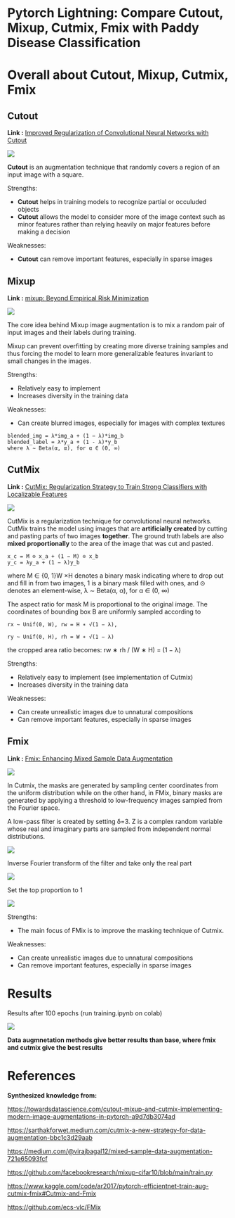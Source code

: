 # Pytorch Lightning: Compare Cutout, Mixup, Cutmix, Fmix with Paddy Disease Classification

# Overall about Cutout, Mixup, Cutmix, Fmix

##  Cutout

**Link :** [Improved Regularization of Convolutional Neural Networks with Cutout](https://arxiv.org/abs/1708.04552)

![](./augmentation/images/cutout.png)

**Cutout** is an augmentation technique that randomly covers a region of an input image with a square.  

Strengths:

- **Cutout** helps in training models to recognize partial or occuluded objects
- **Cutout** allows the model to consider more of the image context such as minor features rather than relying heavily on major features before making a decision

Weaknesses:

- **Cutout** can remove important features, especially in sparse images

##  Mixup

**Link :** [mixup: Beyond Empirical Risk Minimization](https://arxiv.org/abs/1710.09412)

![](./augmentation/images/mixup.png)

The core idea behind Mixup image augmentation is to mix a random pair of input images and their labels during training.

Mixup can prevent overfitting by creating more diverse training samples and thus forcing the model to learn more generalizable features invariant to small changes in the images.

Strengths:

- Relatively easy to implement
- Increases diversity in the training data

Weaknesses:

- Can create blurred images, especially for images with complex textures

```
blended_img = λ*img_a + (1 − λ)*img_b
blended_label = λ*y_a + (1 - λ)*y_b
where λ ∼ Beta(α, α), for α ∈ (0, ∞)
```

##  CutMix

**Link :** [CutMix: Regularization Strategy to Train Strong Classifiers with Localizable Features](https://arxiv.org/abs/1905.04899)

![](./augmentation/images/cutmix.png)

CutMix is a regularization technique for convolutional neural networks. CutMix trains the model using images that are **artificially created** by cutting and pasting parts of two images **together**. The ground truth labels are also **mixed proportionally** to the area of the image that was cut and pasted.

```
x_c = M ⊙ x_a + (1 − M) ⊙ x_b
y_c = λy_a + (1 − λ)y_b
```

where M ∈ {0, 1}W ×H denotes a binary mask indicating
where to drop out and fill in from two images, 1 is a binary
mask filled with ones, and ⊙ denotes an element-wise, λ ∼ Beta(α, α), for α ∈ (0, ∞)

The aspect ratio for mask M is proportional to the original image. The coordinates of bounding box B are uniformly sampled according to

```
rx ~ Unif(0, W), rw = H ∗ √(1 − λ), 

ry ~ Unif(0, H), rh = W ∗ √(1 − λ)
```

the cropped area ratio becomes: rw ∗ rh / (W ∗ H) = (1 − λ)

Strengths:

- Relatively easy to implement (see implementation of Cutmix)
- Increases diversity in the training data

Weaknesses:

- Can create unrealistic images due to unnatural compositions
- Can remove important features, especially in sparse images

##  Fmix

**Link :** [Fmix: Enhancing Mixed Sample Data Augmentation](https://arxiv.org/abs/2002.12047)

![](./augmentation/images/fmix.png)

In Cutmix, the masks are generated by sampling center coordinates from the uniform distribution while on the other hand, in FMix, binary masks are generated by applying a threshold to low-frequency images sampled from the Fourier space.

A low-pass filter is created by setting δ=3. Z is a complex random variable whose real and imaginary parts are sampled from independent normal distributions.

![](./augmentation/images/fmix_1.png)

Inverse Fourier transform of the filter and take only the real part

![](./augmentation/images/fmix_2.png)

Set the top proportion to 1

![](./augmentation/images/fmix_3.png)

Strengths:

- The main focus of FMix is to improve the masking technique of Cutmix.

Weaknesses:

- Can create unrealistic images due to unnatural compositions
- Can remove important features, especially in sparse images

# Results

Results after 100 epochs (run training.ipynb on colab)

![](./augmentation/images/val_acc.png)

**Data augmnetation methods give better results than base, where fmix and cutmix give the best results**

# References

**Synthesized knowledge from:**

https://towardsdatascience.com/cutout-mixup-and-cutmix-implementing-modern-image-augmentations-in-pytorch-a9d7db3074ad

https://sarthakforwet.medium.com/cutmix-a-new-strategy-for-data-augmentation-bbc1c3d29aab

https://medium.com/@virajbagal12/mixed-sample-data-augmentation-721e65093fcf

https://github.com/facebookresearch/mixup-cifar10/blob/main/train.py

https://www.kaggle.com/code/ar2017/pytorch-efficientnet-train-aug-cutmix-fmix#Cutmix-and-Fmix

https://github.com/ecs-vlc/FMix
